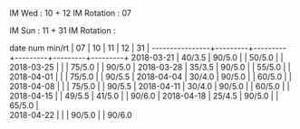 IM Wed      : 10 + 12
IM Rotation :      07

IM Sun      : 11 + 31
IM Rotation : 

date num min/rt |    07   |    10   |    11   |    12   |    31   |
----------------+---------+---------+---------+---------+---------+
2018-03-21      |  40/3.5 |  90/5.0 |         |  50/5.0 |         |
2018-03-25      |         |         |  75/5.0 |         |  90/5.0 |
2018-03-28      |  35/3.5 |  90/5.0 |         |  55/5.0 |         |
2018-04-01      |         |         |  75/5.0 |         |  90/5.5 |
2018-04-04      |  30/4.0 |  90/5.0 |         |  60/5.0 |         |
2018-04-08      |         |         |  75/5.0 |         |  90/5.5 |
2018-04-11      |  30/4.0 |  90/5.0 |         |  60/5.0 |         |
2018-04-15      |         |  49/5.5 |  41/5.0 |         |  90/6.0 |
2018-04-18      |  25/4.5 |  90/5.0 |         |  65/5.0 |        
2018-04-22      |         |         |  90/5.0 |         |  90/6.0
